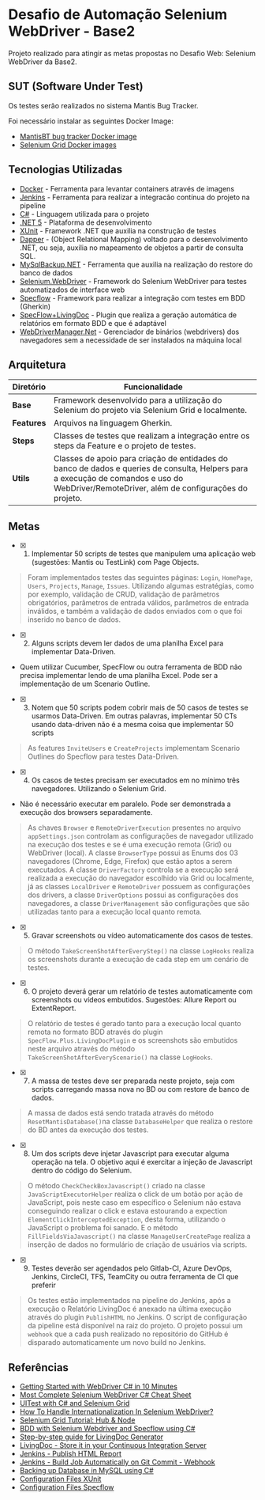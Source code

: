 # Desafio de Automação Selenium WebDriver - Base2 
  
Projeto realizado para atingir as metas propostas no Desafio Web: Selenium WebDriver da Base2.
## SUT (Software Under Test)
Os testes serão realizados no sistema Mantis Bug Tracker.  
 
Foi necessário instalar as seguintes Docker Image:
 - [MantisBT bug tracker Docker image](https://github.com/okainov/mantisbt-docker)
 - [Selenium Grid Docker images](https://github.com/SeleniumHQ/docker-selenium)

## Tecnologias Utilizadas 
- [Docker](https://www.docker.com/) - Ferramenta para levantar containers através de imagens
- [Jenkins](https://www.jenkins.io/) - Ferramenta para realizar a integracão contínua do projeto na pipeline
- [C#](https://docs.microsoft.com/en-us/dotnet/csharp/) - Linguagem utilizada para o projeto
- [.NET 5](https://dotnet.microsoft.com/learn) - Plataforma de desenvolvimento
- [XUnit](https://xunit.net/) - Framework .NET que auxilia na construção de testes  
- [Dapper](https://www.learndapper.com/) - (Object Relational Mapping) voltado para o desenvolvimento .NET, ou seja, auxilia no mapeamento de objetos a partir de consulta SQL.
- [MySqlBackup.NET](https://www.nuget.org/packages/MySqlBackup.NET/) - Ferramenta que auxilia na realização do restore do banco de dados
- [Selenium.WebDriver](https://www.nuget.org/packages/Selenium.WebDriver) - Framework do Selenium WebDriver para testes automatizados de interface web
- [Specflow](https://docs.specflow.org/projects/specflow/en/latest/) - Framework para realizar a integração com testes em BDD (Gherkin)
- [SpecFlow+LivingDoc](https://docs.specflow.org/projects/specflow-livingdoc/en/latest/) - Plugin que realiza a geração automática de relatórios em formato BDD e que é adaptável
- [WebDriverManager.Net](https://github.com/rosolko/WebDriverManager.Net) - Gerenciador de binários (webdrivers) dos navegadores sem a necessidade de ser instalados na máquina local


## Arquitetura

| Diretório    | Funcionalidade     |
| ------------ | ------------ |
| **Base**     | Framework desenvolvido para a utilização do Selenium do projeto via Selenium Grid e localmente. | 
| **Features** | Arquivos na linguagem Gherkin. | 
| **Steps**     | Classes de testes que realizam a integração entre os steps da Feature e o projeto de testes. | 
| **Utils**    | Classes de apoio para criação de entidades do banco de dados e queries de consulta, Helpers para a execução de comandos e uso do WebDriver/RemoteDriver, além de configurações do projeto.| 

## Metas
- [x] 1) Implementar 50 scripts de testes que manipulem uma aplicação web (sugestões: Mantis ou TestLink) com Page Objects.
> Foram implementados testes das seguintes páginas: `Login`, `HomePage`, `Users`, `Projects`, `Manage`, `Issues`. Utilizando algumas estratégias, como por exemplo, validação de CRUD, validação de parâmetros obrigatórios, parâmetros de entrada válidos, parâmetros de entrada inválidos, e também a validação de dados enviados com o que foi inserido no banco de dados.
- [x] 2) Alguns scripts devem ler dados de uma planilha Excel para implementar Data-Driven.
 + Quem utilizar Cucumber, SpecFlow ou outra ferramenta de BDD não precisa implementar lendo de uma planilha Excel. Pode ser a implementação de um Scenario Outline.
- [x] 3) Notem que 50 scripts podem cobrir mais de 50 casos de testes se usarmos Data-Driven. Em outras palavras, implementar 50 CTs usando data-driven não é a mesma coisa que implementar 50 scripts
> As features `InviteUsers` e `CreateProjects` implementam Scenario Outlines do Specflow para testes Data-Driven. 
 - [x]  4) Os casos de testes precisam ser executados em no mínimo três navegadores. Utilizando o Selenium Grid.
+ Não é necessário executar em paralelo. Pode ser demonstrada a execução dos
browsers separadamente. 
 > As chaves `Browser` e `RemoteDriverExecution` presentes no arquivo `appSettings.json` controlam as configurações de navegador utilizado na execução dos testes e se é uma execução remota (Grid) ou WebDriver (local).
 A classe `BrowserType` possui as Enums dos 03 navegadores (Chrome, Edge, Firefox) que estão aptos a serem executados.
   >  A classe `DriverFactory` controla se a execução será realizada a execução do navegador escolhido via Grid ou localmente, já as classes `LocalDriver` e `RemoteDriver` possuem as configurações dos drivers, a classe `DriverOptions` possui as configurações dos navegadores, a classe `DriverManagement` são configurações que são utilizadas tanto para a execução local quanto remota.
 - [x] 5) Gravar screenshots ou vídeo automaticamente dos casos de testes.
 > O método `TakeScreenShotAfterEveryStep()` na classe `LogHooks` realiza os screenshots durante a execução de cada step em um cenário de testes.
 - [x] 6) O projeto deverá gerar um relatório de testes automaticamente com screenshots ou vídeos
embutidos. Sugestões: Allure Report ou ExtentReport.
 > O relatório de testes é gerado tanto para a execução local quanto remota no formato BDD através do plugin `SpecFlow.Plus.LivingDocPlugin` e os screenshots são embutidos neste arquivo através do método `TakeScreenShotAfterEveryScenario()` na classe `LogHooks`.
 - [x] 7) A massa de testes deve ser preparada neste projeto, seja com scripts carregando massa nova no BD ou com restore de banco de dados.
 > A massa de dados está sendo tratada através do método `ResetMantisDatabase()`na classe `DatabaseHelper` que realiza o restore do BD antes da execução dos testes.
 - [x] 8) Um dos scripts deve injetar Javascript para executar alguma operação na tela. O objetivo
aqui é exercitar a injeção de Javascript dentro do código do Selenium.
> O método `CheckCheckBoxJavascript()` criado na classe `JavaScriptExecutorHelper` realiza o click de um botão por ação de JavaScript, pois neste caso em específico o Selenium não estava conseguindo realizar o click e estava estourando a expection `ElementClickInterceptedException`, desta forma, utilizando o JavaScript o problema foi sanado. 
> E o método `FillFieldsViaJavascript()` na classe `ManageUserCreatePage` realiza a inserção de dados no formulário de criação de usuários via scripts.
 - [x] 9) Testes deverão ser agendados pelo Gitlab-CI, Azure DevOps, Jenkins, CircleCI, TFS,
TeamCity ou outra ferramenta de CI que preferir
> Os testes estão implementados na pipeline do Jenkins, após a execução o Relatório LivingDoc é anexado na última execução através do plugin `PublishHTML` no Jenkins. O script de configuração da pipeline está disponível na raiz do projeto. O projeto possui um `webhook` que a cada push realizado no repositório do GitHub é disparado automaticamente um novo build no Jenkins.


## Referências
- [Getting Started with WebDriver C# in 10 Minutes](https://www.automatetheplanet.com/getting-started-webdriver/)
- [Most Complete Selenium WebDriver C# Cheat Sheet](https://www.automatetheplanet.com/selenium-webdriver-csharp-cheat-sheet/)
- [UITest with C# and Selenium Grid](https://www.puresourcecode.com/dotnet/uitest-with-c-and-selenium-grid/)
- [How To Handle Internationalization In Selenium WebDriver?](https://www.lambdatest.com/blog/internationalization-with-selenium-webdriver/)
- [Selenium Grid Tutorial: Hub & Node](https://www.guru99.com/introduction-to-selenium-grid.html)
- [BDD with Selenium Webdriver and Specflow using C#](https://www.udemy.com/share/101rvK3@VWk73qt6IfuQLtDS7SexlXDcp36_PJzqLGQ3EhEop5DsS9PgjFRaKbzrHCBhOLXX/)
- [Step-by-step guide for LivingDoc Generator](https://docs.specflow.org/projects/specflow-livingdoc/en/latest/sbsguides/sbscli.html)
- [LivingDoc - Store it in your Continuous Integration Server](https://docs.specflow.org/projects/specflow-livingdoc/en/latest/LivingDocGenerator/sharing-and-publishing.html#jenkins)
- [Jenkins - Publish HTML Report](https://www.youtube.com/watch?v=snlxU386wjo)
- [Jenkins - Build Job Automatically on Git Commit - Webhook](https://youtu.be/YkabAT213h0)
- [Backing up Database in MySQL using C#](https://stackoverflow.com/a/12311685)
- [Configuration Files XUnit](https://xunit.net/docs/configuration-files)
- [Configuration Files Specflow](https://docs.specflow.org/projects/specflow/en/latest/Installation/Configuration.html)
